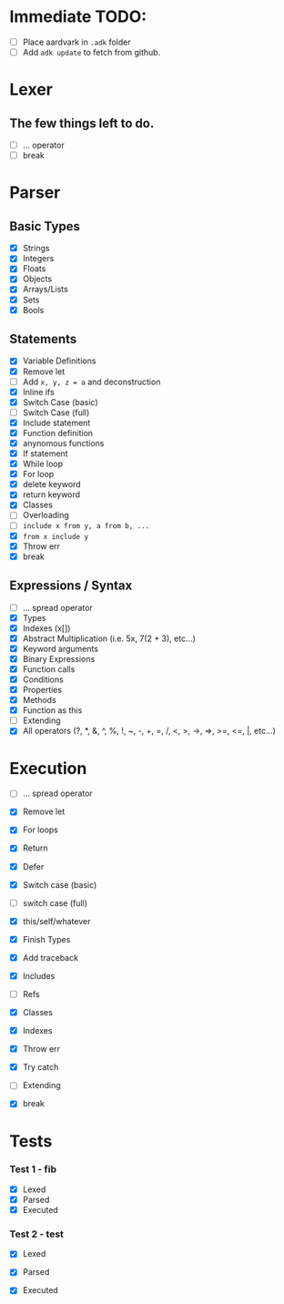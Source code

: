 # Immediate TODO:
 - [ ] Place aardvark in `.adk` folder
 - [ ] Add `adk update` to fetch from github.

# Lexer
## The few things left to do.
 - [ ] ... operator
 - [ ] break

# Parser
## Basic Types
 - [x] Strings
 - [x] Integers
 - [x] Floats
 - [x] Objects
 - [x] Arrays/Lists
 - [x] Sets
 - [x] Bools

## Statements
 - [x] Variable Definitions
 - [x] Remove let
 - [ ] Add `x, y, z = a` and deconstruction
 - [x] Inline ifs
 - [x] Switch Case (basic)
 - [ ] Switch Case (full)
 - [x] Include statement
 - [x] Function definition
 - [x] anynomous functions 
 - [x] If statement
 - [x] While loop
 - [x] For loop
 - [x] delete keyword
 - [x] return keyword
 - [x] Classes
 - [ ] Overloading
 - [ ] `include x from y, a from b, ...`
 - [x] `from x include y`
 - [x] Throw err
 - [x] break

## Expressions / Syntax
 - [ ] ... spread operator
 - [x] Types
 - [x] Indexes (x[])
 - [x] Abstract Multiplication (i.e. 5x, 7(2 + 3), etc...)
 - [x] Keyword arguments
 - [x] Binary Expressions
 - [x] Function calls
 - [x] Conditions
 - [x] Properties
 - [x] Methods
 - [x] Function as this
 - [ ] Extending
 - [x] All operators (?, *, &, ^, %, !, ~, -, +, =, /, <, >, ->, =>, >=, <=, |, etc...)

# Execution
- [ ] ... spread operator
- [x] Remove let 
- [x] For loops
- [x] Return
- [x] Defer
- [x] Switch case (basic)
- [ ] switch case (full)
- [x] this/self/whatever
- [x] Finish Types
- [x] Add traceback
- [x] Includes
- [ ] Refs
- [x] Classes
- [x] Indexes
- [x] Throw err
- [x] Try catch
- [ ] Extending
- [x] break



# Tests
### Test 1 - fib
- [x] Lexed
- [x] Parsed
- [x] Executed

### Test 2 - test
- [x] Lexed
- [x] Parsed
- [x] Executed
 